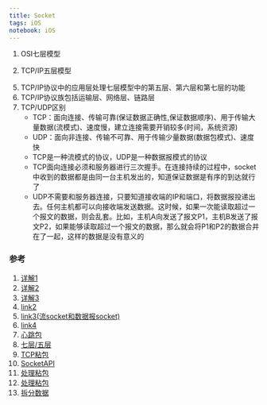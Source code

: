 ```yaml
---
title: Socket
tags: iOS
notebook: iOS
---
```


1. OSI七层模型
<div><en-media hash="ae1aa91d754eb94d91a8ae7899a386cd" type="image/jpeg"></en-media></div>

2. TCP/IP五层模型
<div><en-media hash="4696a7ea395500dafd2a4d687fd20ecc" type="image/jpeg"></en-media></div>


5. TCP/IP协议中的应用层处理七层模型中的第五层、第六层和第七层的功能
6. TCP/IP协议族包括运输层、网络层、链路层
7. TCP/UDP区别
    * TCP：面向连接、传输可靠(保证数据正确性,保证数据顺序)、用于传输大量数据(流模式)、速度慢，建立连接需要开销较多(时间，系统资源)
    * UDP：面向非连接、传输不可靠、用于传输少量数据(数据包模式)、速度快
    * TCP是一种流模式的协议，UDP是一种数据报模式的协议
    * TCP面向连接必须和服务器进行三次握手。在连接持续的过程中，socket中收到的数据都是由同一台主机发出的，知道保证数据是有序的到达就行了
    * UDP不需要和服务器连接，只要知道接收端的IP和端口，将数据报投递出去。任何主机都可以向接收端发送数据。这时候，如果一次能读取超过一个报文的数据，则会乱套。比如，主机A向发送了报文P1，主机B发送了报文P2，如果能够读取超过一个报文的数据，那么就会将P1和P2的数据合并在了一起，这样的数据是没有意义的

### 参考

1. [详解1](http://www.jianshu.com/p/3e4f3de18e3b)
2. [详解2](http://www.cnblogs.com/goodcandle/archive/2005/12/10/socket.html)
3. [详解3](http://www.kuqin.com/shuoit/20150308/345099.html)
4. [link2](https://github.com/ChenYilong/iOSBlog/blob/master/Tips/%E5%A4%A7%E8%AF%9DSocket.md)
5. [link3(流socket和数据报socket)](http://blog.sina.com.cn/s/blog_436499570100zkku.html)
6. [link4](http://www.admin10000.com/document/2937.html)
7. [心跳包](https://zhidao.baidu.com/question/433173583116867724.html)
8. [七层/五层](http://www.ha97.com/3215.html)
9. [TCP粘包](http://blog.csdn.net/ce123_zhouwei/article/details/8976006)
10. [SocketAPI](http://www.cnblogs.com/kesalin/archive/2013/04/13/cocoa_socket.html)
11. [处理粘包](https://blog.csdn.net/fgx_123456/article/details/80031821)
12. [处理粘包](https://draveness.me/whys-the-design-tcp-message-frame/#fn:1)
13. [拆分数据](https://draveness.me/whys-the-design-tcp-segment-ip-packet/)
